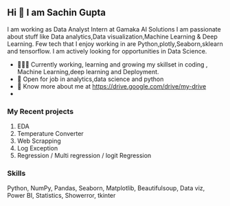 ## Hi 👋 I am Sachin Gupta 
I am working as  Data Analyst Intern at Gamaka AI Solutions
 I am passionate about stuff like Data analytics,Data visualization,Machine Learning & Deep Learning. 
Few tech that I enjoy working in are Python,plotly,Seaborn,sklearn and tensorflow. I am actively looking for opportunities in Data Science.

- 👨🏽‍💻 Currently working, learning and growing my skillset in coding , Machine Learning,deep learning and Deployment.
- 🤝 Open for job in  analytics,data science and python
- 👨 Know more about me at https://drive.google.com/drive/my-drive
- 
### My Recent projects 
1. EDA
2. Temperature Converter
3. Web Scrapping
4. Log Exception
5. Regression / Multi regression / logit Regression

### Skills
Python, NumPy, Pandas, Seaborn, Matplotlib, Beautifulsoup, Data viz, 
Power BI, Statistics, Showerror, tkinter


